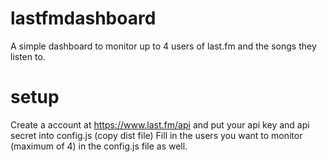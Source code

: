# lastfmdashboard
A simple dashboard to monitor up to 4 users of last.fm and the songs they listen to.

# setup
Create a account at https://www.last.fm/api and put your api key and api secret into config.js (copy dist file)
Fill in the users you want to monitor (maximum of 4) in the config.js file as well.
